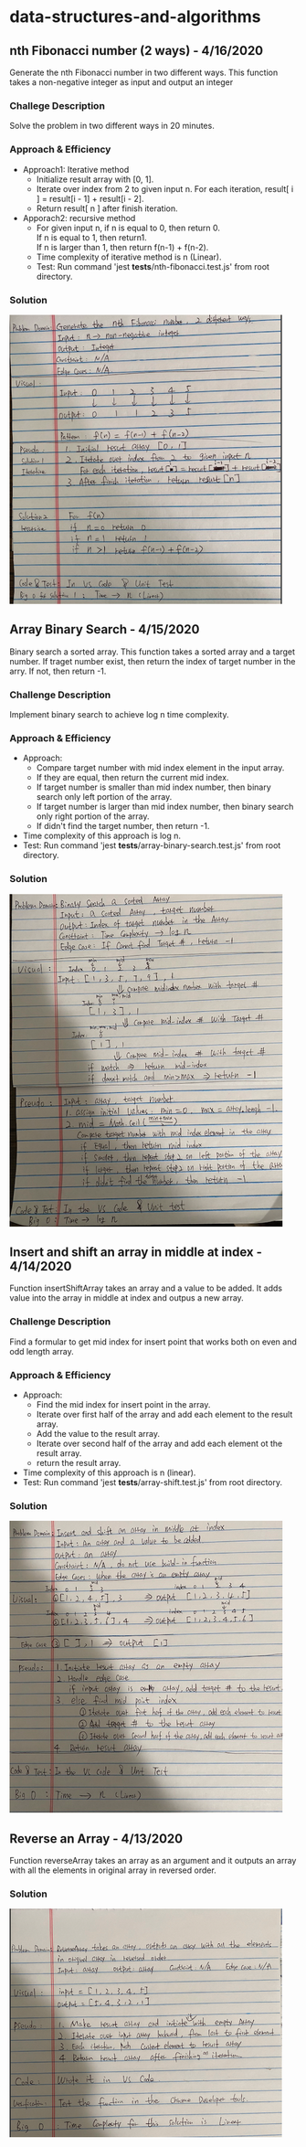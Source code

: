 # data-structures-and-algorithms

## nth Fibonacci number (2 ways) - 4/16/2020
Generate the nth Fibonacci number in two different ways. This function takes a non-negative integer as input and output an integer

  ### Challege Description
  Solve the problem in two different ways in 20 minutes.

  ### Approach & Efficiency
  * Approach1: Iterative method
    * Initialize result array with [0, 1].
    * Iterate over index from 2 to given input n. For each iteration, result[ i ] = result[i - 1] + result[i - 2].
    * Return result[ n ] after finish iteration.
  * Apporach2: recursive method
    * For given input n, if n is equal to 0, then return 0.</br>If n is equal to 1, then return1.</br>If n is larger than 1, then return f(n-1) + f(n-2).
    * Time complexity of iterative method is n (Linear).
    * Test: Run command 'jest __tests__/nth-fibonacci.test.js' from root directory.

  ### Solution
  ![nth fibonacci](assets/nth-fibonacci.png "nthFibonacci")</br>

## Array Binary Search - 4/15/2020
Binary search a sorted array. This function takes a sorted array and a target number. If traget number exist, then return the index of target number in the arry. If not, then return -1.

  ### Challenge Description
  Implement binary search to achieve log n time complexity.

  ### Approach & Efficiency
  * Approach: 
    * Compare target number with mid index element in the input array. 
    * If they are equal, then return the current mid index. 
    * If target number is smaller than mid index number, then binary search only left portion of the array. 
    * If target number is larger than mid index number, then binary search only right portion of the array. 
    * If didn't find the target number, then return -1.
  * Time complexity of this approach is log n.
  * Test: Run command 'jest __tests__/array-binary-search.test.js' from root directory.

  ### Solution
  ![binary search](assets/array-binary-search.png "binarySearch")</br>

## Insert and shift an array in middle at index - 4/14/2020
Function insertShiftArray takes an array and a value to be added. It adds value into the array in middle at index and outpus a new array.

  ### Challenge Description
  Find a formular to get mid index for insert point that works both on even and odd length array.

  ### Approach & Efficiency
  * Approach: 
    * Find the mid index for insert point in the array. 
    * Iterate over first half of the array and add each element to the result array.
    * Add the value to the result array.
    * Iterate over second half of the array and add each element ot the result array.
    * return the result array.
  * Time complexity of this approach is n (linear).
  * Test: Run command 'jest __tests__/array-shift.test.js' from root directory.

  ### Solution
  ![insert and shift array](assets/array-shift.png "insertShiftArray")</br>

## Reverse an Array - 4/13/2020
Function reverseArray takes an array as an argument and it outputs an array with all the elements in original array in reversed order.

  ### Solution
  ![reverse array](assets/array-reverse.png "reverseArray")